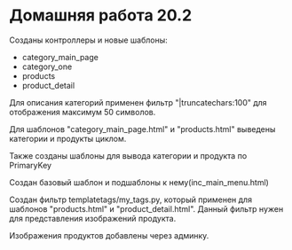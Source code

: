 # Домашняя работа 20.2

Созданы контроллеры и новые шаблоны:
- category_main_page
- category_one
- products
- product_detail

Для описания категорий применен фильтр "|truncatechars:100" для отображения максимум 50 символов.

Для шаблонов "category_main_page.html" и "products.html" выведены категории и продукты циклом.

Также созданы шаблоны для вывода категории и продукта по PrimaryKey

Создан базовый шаблон и подшаблоны к нему(inc_main_menu.html)

Создан фильтр templatetags/my_tags.py, который применен для шаблонов "products.html" и "product_detail.html".
Данный фильтр нужен для представления изображений продукта.

Изображения продуктов добавлены через админку.



